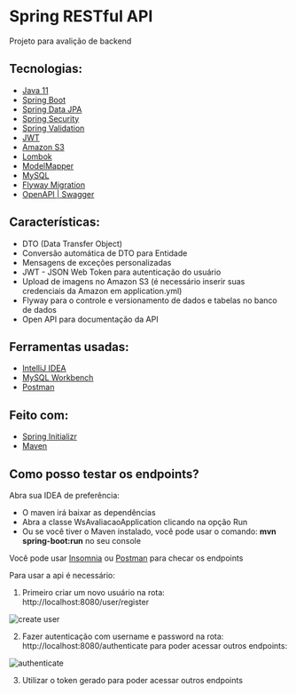 # Spring RESTful API

Projeto para avalição de backend

## Tecnologias:

- [Java 11](https://docs.oracle.com/en/java/javase/11/)
- [Spring Boot](https://spring.io/projects/spring-boot)
- [Spring Data JPA](https://spring.io/projects/spring-data-jpa)
- [Spring Security](https://spring.io/projects/spring-security)
- [Spring Validation](https://spring.io/guides/gs/validating-form-input/)
- [JWT](https://jwt.io/)
- [Amazon S3](https://aws.amazon.com/pt/s3/)
- [Lombok](https://projectlombok.org/)
- [ModelMapper](http://modelmapper.org/)
- [MySQL](https://www.mysql.com/)
- [Flyway Migration](https://flywaydb.org/documentation/concepts/migrations)
- [OpenAPI | Swagger](https://swagger.io/specification/)

## Características:

- DTO (Data Transfer Object)
- Conversão automática de DTO para Entidade
- Mensagens de exceções personalizadas
- JWT - JSON Web Token para autenticação do usuário
- Upload de imagens no Amazon S3 (é necessário inserir suas credenciais da Amazon em application.yml)
- Flyway para o controle e versionamento de dados e tabelas no banco de dados
- Open API para documentação da API

## Ferramentas usadas:

- [IntelliJ IDEA](https://www.jetbrains.com/idea/promo/)
- [MySQL Workbench](https://www.mysql.com/products/workbench/)
- [Postman](https://www.postman.com/)

## Feito com:

- [Spring Initializr](https://start.spring.io/)
- [Maven](https://maven.apache.org/index.html)

## Como posso testar os endpoints?

Abra sua IDEA de preferência:

- O maven irá baixar as dependências
- Abra a classe WsAvaliacaoApplication clicando na opção Run 
- Ou se você tiver o Maven instalado, você pode usar o comando: **mvn spring-boot:run** no seu console

Você pode usar [Insomnia](https://insomnia.rest/) ou [Postman](https://www.postman.com/) para checar os endpoints

Para usar a api é necessário: 

1. Primeiro criar um novo usuário na rota: http://localhost:8080/user/register

![create user](https://user-images.githubusercontent.com/18031693/125149556-07b59880-e110-11eb-9b03-72acc87b87a9.png)

2. Fazer autenticação com username e password na rota: http://localhost:8080/authenticate  para poder acessar outros endpoints:

![authenticate](https://user-images.githubusercontent.com/18031693/125149593-3a5f9100-e110-11eb-8478-65024087c591.png)

3. Utilizar o token gerado para poder acessar outros endpoints

